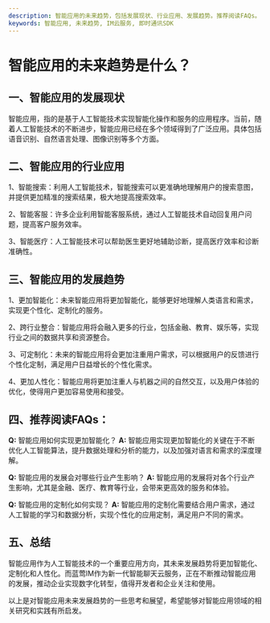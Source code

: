 ```yaml
---
description: 智能应用的未来趋势，包括发展现状、行业应用、发展趋势。推荐阅读FAQs。
keywords: 智能应用, 未来趋势, IM云服务, 即时通讯SDK
---
```

# 智能应用的未来趋势是什么？

## 一、智能应用的发展现状
智能应用，指的是基于人工智能技术实现智能化操作和服务的应用程序。当前，随着人工智能技术的不断进步，智能应用已经在多个领域得到了广泛应用。具体包括语音识别、自然语言处理、图像识别等多个方面。

## 二、智能应用的行业应用
1、智能搜索：利用人工智能技术，智能搜索可以更准确地理解用户的搜索意图，并提供更加精准的搜索结果，极大地提高搜索效率。

2、智能客服：许多企业利用智能客服系统，通过人工智能技术自动回复用户问题，提高客户服务效率。

3、智能医疗：人工智能技术可以帮助医生更好地辅助诊断，提高医疗效率和诊断准确性。

## 三、智能应用的发展趋势
1、更加智能化：未来智能应用将更加智能化，能够更好地理解人类语言和需求，实现更个性化、定制化的服务。

2、跨行业整合：智能应用将会融入更多的行业，包括金融、教育、娱乐等，实现行业之间的数据共享和资源整合。

3、可定制化：未来的智能应用将会更加注重用户需求，可以根据用户的反馈进行个性化定制，满足用户日益增长的个性化需求。

4、更加人性化：智能应用将更加注重人与机器之间的自然交互，以及用户体验的优化，使得用户更加容易使用和接受。

## 四、推荐阅读FAQs：

**Q:** 智能应用如何实现更加智能化？
**A:** 智能应用实现更加智能化的关键在于不断优化人工智能算法，提升数据处理和分析的能力，以及加强对语言和需求的深度理解。

**Q:** 智能应用的发展会对哪些行业产生影响？
**A:** 智能应用的发展将对各个行业产生影响，尤其是金融、医疗、教育等行业，会带来更高效的服务和体验。

**Q:** 智能应用的定制化如何实现？
**A:** 智能应用的定制化需要结合用户需求，通过人工智能的学习和数据分析，实现个性化的应用定制，满足用户不同的需求。

## 五、总结
智能应用作为人工智能技术的一个重要应用方向，其未来发展趋势将更加智能化、定制化和人性化。而蓝莺IM作为新一代智能聊天云服务，正在不断推动智能应用的发展，推动企业实现数字化转型，值得开发者和企业关注和使用。

以上是对智能应用未来发展趋势的一些思考和展望，希望能够对智能应用领域的相关研究和实践有所启发。